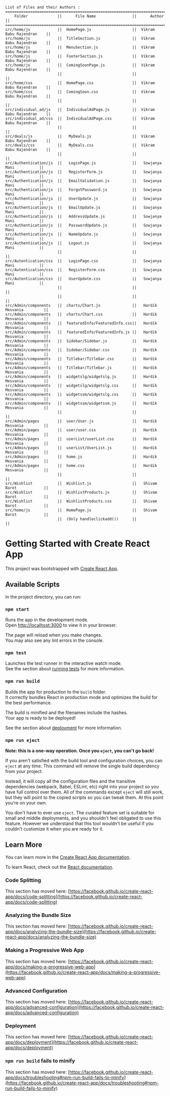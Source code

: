     List of Files and their Authors :
    ========================================================================================
        Folder             ||      File Name                ||      Author               ||
    ========================================================================================
    src/home/js            ||  HomePage.js                  ||  Vikram Babu Rajendran    ||
    src/home/js            ||  TitleSection.js              ||  Vikram Babu Rajendran    ||
    src/home/js            ||  MenuSection.js               ||  Vikram Babu Rajendran    ||
    src/home/js            ||  FooterSection.js             ||  Vikram Babu Rajendran    ||
    src/home/js            ||  ComingSoonPage.js            ||  Vikram Babu Rajendran    ||
                           ||                               ||                           || 
    src/home/css           ||  HomePage.css                 ||  Vikram Babu Rajendran    ||
    src/home/css           ||  ComingSoon.css               ||  Vikram Babu Rajendran    ||
                           ||                               ||                           || 
    src/individual_ad/js   ||  IndividualAdPage.js          ||  Vikram Babu Rajendran    ||
    src/individual_ad/css  ||  IndividualAdPage.css         ||  Vikram Babu Rajendran    ||
                           ||                               ||                           ||
    src/deals/js           ||   MyDeals.js                  ||  Vikram Babu Rajendran    ||
    src/deals/css          ||   MyDeals.css                 ||  Vikram Babu Rajendran    ||
                           ||                               ||                           ||
    src/Authentication/js  ||   LoginPage.js                ||   Sowjanya Mani           ||
    src/Authentication/js  ||   RegisterForm.js             ||   Sowjanya Mani           ||
    src/Authentication/js  ||   EmailValidation.js          ||   Sowjanya Mani           ||
    src/Authentication/js  ||   ForgotPassword.js           ||   Sowjanya Mani           ||
    src/Authentication/js  ||   UserUpdate.js               ||   Sowjanya Mani           ||
    src/Authentication/js  ||   EmailUpdate.js              ||   Sowjanya Mani           || 
    src/Authentication/js  ||   AddressUpdate.js            ||   Sowjanya Mani           ||
    src/Authentication/js  ||   PasswordUpdate.js           ||   Sowjanya Mani           ||
    src/Authentication/js  ||   NameUpdate.js               ||   Sowjanya Mani           ||  
    src/Authentication/js  ||   Logout.js                   ||   Sowjanya Mani           ||                  
                           ||                               ||                           ||
    src/Autentication/css  ||   LoginPage.css               ||   Sowjanya Mani           ||
    src/Autentication/css  ||   RegisterForm.css            ||   Sowjanya Mani           ||
    src/Autentication/css  ||   UserUpdate.css              ||   Sowjanya Mani           ||
                           ||                               ||                           ||
                           ||                               ||                           ||
    src/Admin/components   ||  charts/Chart.js              ||   Hardik Mesvania         ||
    src/Admin/components   ||  charts/Chart.css             ||   Hardik Mesvania         ||
    src/Admin/components   ||  featuredInfo/FeaturedInfo.css||   Hardik Mesvania 	     ||
    src/Admin/components   ||  featuredInfo/FeaturedInfo.js ||   Hardik Mesvania 	     ||
    src/Admin/components   ||  Sidebar/Sidebar.js           ||   Hardik Mesvania 	     ||
    src/Admin/components   ||  Sidebar/Sidebar.css          ||   Hardik Mesvania         ||
    src/Admin/components   ||  Titlebar/Titlebar.css        ||   Hardik Mesvania 	     ||
    src/Admin/components   ||  Titlebar/Titlebar.js         ||   Hardik Mesvania 	     ||
    src/Admin/components   ||  widgetslg/widgetslg.js       ||   Hardik Mesvania 	     ||
    src/Admin/components   ||  widgetslg/widgetslg.css      ||   Hardik Mesvania         ||
    src/Admin/components   ||  widgetssm/widgetslg.css      ||   Hardik Mesvania         ||
    src/Admin/components   ||  widgetssm/widgetssm.js       ||   Hardik Mesvania 	     ||
                           ||                               ||                           ||    
    src/Admin/pages        ||  user/User.js                 ||   Hardik Mesvania 	     ||
    src/Admin/pages        ||  user/user.css                ||   Hardik Mesvania 	     ||
    src/Admin/pages        ||  userList/userList.css        ||   Hardik Mesvania         ||
    src/Admin/pages        ||  userList/UserList.js         ||   Hardik Mesvania 	     ||
    src/Admin/pages        ||  home.js                      ||   Hardik Mesvania 	     ||
    src/Admin/pages        ||  home.css                     ||   Hardik Mesvania 	     ||
                           ||                               ||                           ||
    src/Wishlist           ||  Wishlist.js                  ||   Shivam Barot   	     ||
    src/Wishlist           ||  WishlistProducts.js          ||   Shivam Barot   	     ||
    src/Wishlist           ||  WishlistProducts.css         ||   Shivam Barot   	     ||
    src/home/js            ||  HomePage.js                  ||   Shivam Barot   	     ||
                           ||  (Only handleclickadd())      ||                           ||









# Getting Started with Create React App

This project was bootstrapped with [Create React App](https://github.com/facebook/create-react-app).

## Available Scripts

In the project directory, you can run:

### `npm start`

Runs the app in the development mode.\
Open [http://localhost:3000](http://localhost:3000) to view it in your browser.

The page will reload when you make changes.\
You may also see any lint errors in the console.

### `npm test`

Launches the test runner in the interactive watch mode.\
See the section about [running tests](https://facebook.github.io/create-react-app/docs/running-tests) for more information.

### `npm run build`

Builds the app for production to the `build` folder.\
It correctly bundles React in production mode and optimizes the build for the best performance.

The build is minified and the filenames include the hashes.\
Your app is ready to be deployed!

See the section about [deployment](https://facebook.github.io/create-react-app/docs/deployment) for more information.

### `npm run eject`

**Note: this is a one-way operation. Once you `eject`, you can't go back!**

If you aren't satisfied with the build tool and configuration choices, you can `eject` at any time. This command will remove the single build dependency from your project.

Instead, it will copy all the configuration files and the transitive dependencies (webpack, Babel, ESLint, etc) right into your project so you have full control over them. All of the commands except `eject` will still work, but they will point to the copied scripts so you can tweak them. At this point you're on your own.

You don't have to ever use `eject`. The curated feature set is suitable for small and middle deployments, and you shouldn't feel obligated to use this feature. However we understand that this tool wouldn't be useful if you couldn't customize it when you are ready for it.

## Learn More

You can learn more in the [Create React App documentation](https://facebook.github.io/create-react-app/docs/getting-started).

To learn React, check out the [React documentation](https://reactjs.org/).

### Code Splitting

This section has moved here: [https://facebook.github.io/create-react-app/docs/code-splitting](https://facebook.github.io/create-react-app/docs/code-splitting)

### Analyzing the Bundle Size

This section has moved here: [https://facebook.github.io/create-react-app/docs/analyzing-the-bundle-size](https://facebook.github.io/create-react-app/docs/analyzing-the-bundle-size)

### Making a Progressive Web App

This section has moved here: [https://facebook.github.io/create-react-app/docs/making-a-progressive-web-app](https://facebook.github.io/create-react-app/docs/making-a-progressive-web-app)

### Advanced Configuration

This section has moved here: [https://facebook.github.io/create-react-app/docs/advanced-configuration](https://facebook.github.io/create-react-app/docs/advanced-configuration)

### Deployment

This section has moved here: [https://facebook.github.io/create-react-app/docs/deployment](https://facebook.github.io/create-react-app/docs/deployment)

### `npm run build` fails to minify

This section has moved here: [https://facebook.github.io/create-react-app/docs/troubleshooting#npm-run-build-fails-to-minify](https://facebook.github.io/create-react-app/docs/troubleshooting#npm-run-build-fails-to-minify)
    
